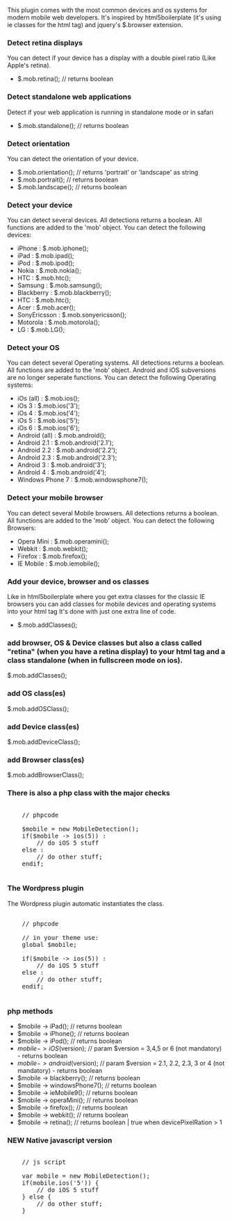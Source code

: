 This plugin comes with the most common devices and os systems for modern mobile web developers. It's inspired by html5boilerplate (it's using ie classes for the html tag) and jquery's  $.browser extension.

### Detect retina displays
You can detect if your device has a display with a double pixel ratio (Like Apple's retina).

+ $.mob.retina(); // returns boolean


### Detect standalone web applications
Detect if your web application is running in standalone mode or in safari

+ $.mob.standalone();  // returns boolean


### Detect orientation
You can detect the orientation of your device.

+ $.mob.orientation(); // returns 'portrait' or 'landscape' as string
+ $.mob.portrait(); // returns boolean
+ $.mob.landscape(); // returns boolean


### Detect your device
You can detect several devices. All detections returns a boolean. All functions are added to the 'mob' object.
You can detect the following devices:

+ iPhone 		: $.mob.iphone();
+ iPad  		: $.mob.ipad();
+ iPod 			: $.mob.ipod();
+ Nokia			: $.mob.nokia();
+ HTC 			: $.mob.htc();
+ Samsung		: $.mob.samsung();
+ Blackberry	: $.mob.blackberry();
+ HTC			: $.mob.htc();
+ Acer			: $.mob.acer();
+ SonyEricsson	: $.mob.sonyericsson();
+ Motorola		: $.mob.motorola();
+ LG			: $.mob.LG();


### Detect your OS
You can detect several Operating systems. All detections returns a boolean. All functions are added to the 'mob' object. Android and iOS subversions are no longer seperate functions.
You can detect the following Operating systems:

+ iOs (all)			: $.mob.ios();
+ iOs 3				: $.mob.ios('3');
+ iOs 4				: $.mob.ios('4');
+ iOs 5				: $.mob.ios('5');
+ iOs 6				: $.mob.ios('6');
+ Android (all)		: $.mob.android();
+ Android 2.1		: $.mob.android('2.1');
+ Android 2.2		: $.mob.android('2.2');
+ Android 2.3		: $.mob.android('2.3');
+ Android 3			: $.mob.android('3');
+ Android 4			: $.mob.android('4');
+ Windows Phone 7	: $.mob.windowsphone7();


### Detect your mobile browser
You can detect several Mobile browsers. All detections returns a boolean. All functions are added to the 'mob' object.
You can detect the following Browsers:

+ Opera Mini		: $.mob.operamini();
+ Webkit			: $.mob.webkit();
+ Firefox			: $.mob.firefox();
+ IE Mobile			: $.mob.iemobile();


### Add your device, browser and os classes
Like in html5boilerplate where you get extra classes for the classic IE browsers you can add classes for mobile devices and operating systems into your html tag
It's done with just one extra line of code.

+ $.mob.addClasses(); 


### add browser, OS & Device classes but also a class called "retina" (when you have a retina display) to your html tag and a class standalone (when in fullscreen mode on ios).
$.mob.addClasses(); 

### add OS class(es)
$.mob.addOSClass();

### add Device class(es)
$.mob.addDeviceClass();

### add Browser class(es)
$.mob.addBrowserClass();

### There is also a php class with the major checks

<pre class="php">
	
	// phpcode

	$mobile = new MobileDetection();
	if($mobile -> ios(5)) :
		// do iOS 5 stuff
	else :
		// do other stuff;
	endif;
	
</pre>

### The Wordpress plugin

The Wordpress plugin automatic instantiates the class.

<pre class="php">
	
	// phpcode
	
	// in your theme use:
	global $mobile;
	
	if($mobile -> ios(5)) :
		// do iOS 5 stuff
	else :
		// do other stuff;
	endif;
	
</pre>

### php methods
+ $mobile -> iPad(); // returns boolean
+ $mobile -> iPhone(); // returns boolean
+ $mobile -> iPod(); // returns boolean
+ $mobile -> iOS($version); // param $version = 3,4,5 or 6 (not mandatory) - returns boolean 
+ $mobile -> android($version); // param $version = 2.1, 2.2, 2.3, 3 or 4 (not mandatory) - returns boolean
+ $mobile -> blackberry(); // returns boolean
+ $mobile -> windowsPhone7(); // returns boolean
+ $mobile -> ieMobile9(); // returns boolean
+ $mobile -> operaMini(); // returns boolean
+ $mobile -> firefox(); // returns boolean
+ $mobile -> webkit(); // returns boolean
+ $mobile -> retina(); // returns boolean  | true when devicePixelRation > 1

### NEW Native javascript version

<pre class="js">
	
	// js script
	
	var mobile = new MobileDetection();
	if(mobile.ios('5')) {
		// do iOS 5 stuff	
	} else {
		// do other stuff;	
	}
</pre>
